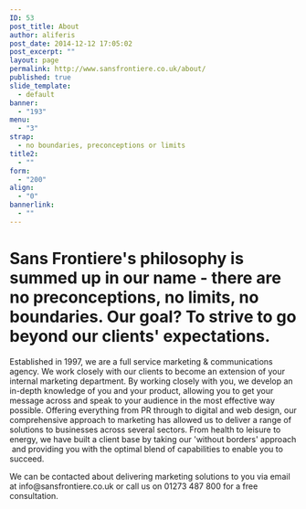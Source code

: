 ```yaml
---
ID: 53
post_title: About
author: aliferis
post_date: 2014-12-12 17:05:02
post_excerpt: ""
layout: page
permalink: http://www.sansfrontiere.co.uk/about/
published: true
slide_template:
  - default
banner:
  - "193"
menu:
  - "3"
strap:
  - no boundaries, preconceptions or limits
title2:
  - ""
form:
  - "200"
align:
  - "0"
bannerlink:
  - ""
---
```

<h1 class="tp-hp-intro greentext bold">Sans Frontiere's philosophy is summed up in our name - there are no preconceptions, no limits, no boundaries. Our goal? To strive to go beyond our clients' expectations.</h1>
<div class="leftcol"><p>Established in 1997, we are a full service marketing &amp; communications agency. We work closely with our clients to become an extension of your internal marketing department. By working closely with you, we develop an in-depth knowledge of you and your product, allowing you to get your message across and speak to your audience in the most effective way possible. Offering everything from PR through to digital and web design, our comprehensive approach to marketing has allowed us to deliver a range of solutions to businesses across several sectors. From health to leisure to energy, we have built a client base by taking our 'without borders' approach  and providing you with the optimal blend of capabilities to enable you to succeed.</p>
<p>We can be contacted about delivering marketing solutions to you via email at info@sansfrontiere.co.uk or call us on 01273 487 800 for a free consultation.</p></div>